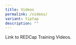 ```yaml
---
title: Videos
permalink: /videos/
variant: tiptap
description: ""
---
```

<p>Link to REDCap Training Videos.</p>